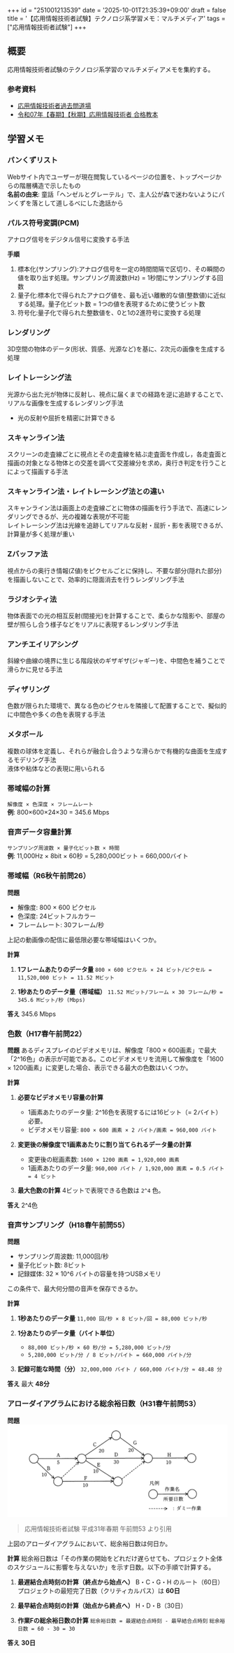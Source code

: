 +++
id = "251001213539"
date = '2025-10-01T21:35:39+09:00'
draft = false
title = '【応用情報技術者試験】テクノロジ系学習メモ：マルチメディア'
tags = ["応用情報技術者試験"]
+++
## 概要

応用情報技術者試験のテクノロジ系学習のマルチメディアメモを集約する。

### 参考資料
- [応用情報技術者過去問道場](https://www.ap-siken.com/apkakomon.php)
- [令和07年【春期】【⁠秋期】応用情報技術者 合格教本](https://gihyo.jp/book/2024/978-4-297-14620-7)

## 学習メモ

### パンくずリスト

Webサイト内でユーザーが現在閲覧しているページの位置を、トップページからの階層構造で示したもの\
**名前の由来**: 童話「ヘンゼルとグレーテル」で、主人公が森で迷わないようにパンくずを落として道しるべにした逸話から

### パルス符号変調(PCM)

アナログ信号をデジタル信号に変換する手法

**手順**
1. 標本化(サンプリング):アナログ信号を一定の時間間隔で区切り、その瞬間の値を取り出す処理。サンプリング周波数(Hz) = 1秒間にサンプリングする回数
2. 量子化:標本化で得られたアナログ値を、最も近い離散的な値(整数値)に近似する処理。量子化ビット数 = 1つの値を表現するために使うビット数
3. 符号化:量子化で得られた整数値を、0と1の2進符号に変換する処理

### レンダリング

3D空間の物体のデータ(形状、質感、光源など)を基に、2次元の画像を生成する処理

### レイトレーシング法

光源から出た光が物体に反射し、視点に届くまでの経路を逆に追跡することで、リアルな画像を生成するレンダリング手法
- 光の反射や屈折を精密に計算できる

### スキャンライン法

スクリーンの走査線ごとに視点とその走査線を結ぶ走査面を作成し，各走査面と描画の対象となる物体との交差を調べて交差線分を求め，奥行き判定を行うことによって描画する手法

### スキャンライン法・レイトレーシング法との違い

スキャンライン法は画面上の走査線ごとに物体の描画を行う手法で、高速にレンダリングできるが、光の複雑な表現が不可能\
レイトレーシング法は光線を追跡してリアルな反射・屈折・影を表現できるが、計算量が多く処理が重い

### Zバッファ法

視点からの奥行き情報(Z値)をピクセルごとに保持し、不要な部分(隠れた部分)を描画しないことで、効率的に隠面消去を行うレンダリング手法

### ラジオシティ法

物体表面での光の相互反射(間接光)を計算することで、柔らかな陰影や、部屋の壁が照らし合う様子などをリアルに表現するレンダリング手法

### アンチエイリアシング

斜線や曲線の境界に生じる階段状のギザギザ(ジャギー)を、中間色を補うことで滑らかに見せる手法

### ディザリング

色数が限られた環境で、異なる色のピクセルを隣接して配置することで、擬似的に中間色や多くの色を表現する手法

### メタボール

複数の球体を定義し、それらが融合し合うような滑らかで有機的な曲面を生成するモデリング手法\
液体や粘体などの表現に用いられる

### 帯域幅の計算

`解像度 × 色深度 × フレームレート`\
**例**: 800×600×24×30 = 345.6 Mbps

### 音声データ容量計算

`サンプリング周波数 × 量子化ビット数 × 時間`\
**例**: 11,000Hz × 8bit × 60秒 = 5,280,000ビット = 660,000バイト

### 帯域幅（R6秋午前問26）

**問題**
- 解像度: 800 × 600 ピクセル
- 色深度: 24ビットフルカラー
- フレームレート: 30フレーム/秒

上記の動画像の配信に最低限必要な帯域幅はいくつか。

**計算**
1.  **1フレームあたりのデータ量**
    `800 × 600 ピクセル × 24 ビット/ピクセル = 11,520,000 ビット = 11.52 Mビット`

2.  **1秒あたりのデータ量（帯域幅）**
    `11.52 Mビット/フレーム × 30 フレーム/秒 = 345.6 Mビット/秒 (Mbps)`

**答え**
345.6 Mbps

### 色数（H17春午前問22）

**問題**
あるディスプレイのビデオメモリは、解像度「800 × 600画素」で最大「2^16色」の表示が可能である。このビデオメモリを流用して解像度を「1600 × 1200画素」に変更した場合、表示できる最大の色数はいくつか。

**計算**
1.  **必要なビデオメモリ容量の計算**
    - 1画素あたりのデータ量: 2^16色を表現するには16ビット（= 2バイト）必要。
    - ビデオメモリ容量: `800 × 600 画素 × 2 バイト/画素 = 960,000 バイト`

2.  **変更後の解像度で1画素あたりに割り当てられるデータ量の計算**
    - 変更後の総画素数: `1600 × 1200 画素 = 1,920,000 画素`
    - 1画素あたりのデータ量: `960,000 バイト / 1,920,000 画素 = 0.5 バイト = 4 ビット`

3.  **最大色数の計算**
    4ビットで表現できる色数は `2^4` 色。

**答え**
2^4色

### 音声サンプリング（H18春午前問55）

**問題**
- サンプリング周波数: 11,000回/秒
- 量子化ビット数: 8ビット
- 記録媒体: 32 × 10^6 バイトの容量を持つUSBメモリ

この条件で、最大何分間の音声を保存できるか。

**計算**
1.  **1秒あたりのデータ量**
    `11,000 回/秒 × 8 ビット/回 = 88,000 ビット/秒`

2.  **1分あたりのデータ量（バイト単位）**
    - `88,000 ビット/秒 × 60 秒/分 = 5,280,000 ビット/分`
    - `5,280,000 ビット/分 / 8 ビット/バイト = 660,000 バイト/分`

3.  **記録可能な時間（分）**
    `32,000,000 バイト / 660,000 バイト/分 ≈ 48.48 分`

**答え**
最大 **48分**


### アローダイアグラムにおける総余裕日数（H31春午前問53）

**問題**
![alt text](image.png)
> 応用情報技術者試験 平成31年春期 午前問53 より引用

上図のアローダイアグラムにおいて、総余裕日数は何日か。

**計算**
総余裕日数は「その作業の開始をどれだけ遅らせても、プロジェクト全体のスケジュールに影響を与えないか」を示す日数。以下の手順で計算する。

1. **最遅結合点時刻の計算（終点から始点へ）**
   B・C・G・H のルート（60日）
   プロジェクトの最短完了日数（クリティカルパス）は **60日**

2. **最早結合点時刻の計算（始点から終点へ）**
   H・D・B（30日）

3. **作業Fの総余裕日数の計算**
    `総余裕日数 = 最遅結合点時刻 - 最早結合点時刻`
    `総余裕日数 = 60 - 30 = 30`

**答え**
**30日**
